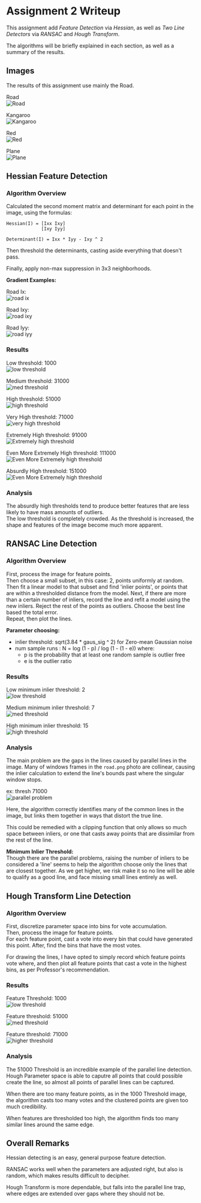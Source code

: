 # Assignment 2 Writeup

This assignment add _Feature Detection_ via *Hessian*, as
well as _Two Line Detectors_ via *RANSAC* and *Hough Transform*.

The algorithms will be briefly explained in each section, as well
as a summary of the results.


## Images

The results of this assignment use mainly the Road.  
  
Road  
![Road](./tests/images/road.png "Road")  

Kangaroo  
![Kangaroo](./tests/images/kangaroo.png "Kangaroo")  
  
Red  
![Red](./tests/images/red.png "Red")    
  
Plane  
![Plane](./tests/images/plane.png "Plane")  

  
## Hessian Feature Detection

### Algorithm Overview
Calculated the second moment matrix and determinant for each point in the image,
using the formulas: 
```
Hessian(I) = [Ixx Ixy] 
             [Ixy Iyy] 
             
Determinant(I) = Ixx * Iyy - Ixy ^ 2
```

Then threshold the determinants, casting aside everything that doesn't pass.

Finally, apply non-max suppression in 3x3 neighborhoods.

**Gradient Examples:**  

Road Ix:  
![road ix](./results/gradient/road.ix.png "Road Ix")  

Road Ixy:  
![road ixy](./results/gradient/road.ixy.png "Road Ixy")  

Road Iyy:  
![road iyy](./results/gradient/road.iyy.png "Road Iyy")  

### Results
Low threshold: 1000  
![low threshold](./results/hessian/road-t1000.png "1000 threshold")  

Medium threshold: 31000  
![med threshold](./results/hessian/road-t31000.png "31000 threshold")  

High threshold: 51000  
![high threshold](./results/hessian/road-t51000.png "51000 threshold")  

Very High threshold: 71000  
![very high threshold](./results/hessian/road-t71000.png "71000 threshold")  

Extremely High threshold: 91000   
![Extremely high threshold](./results/hessian/road-t91000.png "91000 threshold")  

Even More Extremely High threshold: 111000   
![Even More Extremely high threshold](./results/hessian/road-t111000.png "111000 threshold")

Absurdly High threshold: 151000  
![Even More Extremely high threshold](./results/hessian/road-t151000.png "151000 threshold")

### Analysis
The absurdly high thresholds tend to produce better features that are less likely to have
 mass amounts of outliers.  
The low threshold is completely crowded. As the threshold is increased, the shape and features of the 
image become much more apparent.

## RANSAC Line Detection

### Algorithm Overview

First, process the image for feature points.  
Then choose a small subset, in this case: 2, points uniformly at random.  
Then fit a linear model to that subset and find 'inlier points', or points that are within a
	thresholded distance from the model.
Next, if there are more than a certain number of inliers, record the line and refit a model
 	using the new inliers.
Reject the rest of the points as outliers.
Choose the best line based the total error.  
Repeat, then plot the lines.

**Parameter choosing:**  
* inlier threshold: sqrt(3.84 * gaus_sig ^ 2) for Zero-mean Gaussian noise
* num sample runs : N = log (1 - p) / log (1 - (1 - e)) where:
	* p is the probability that at least one random sample is outlier free
	* e is the outlier ratio

### Results
Low minimum inlier threshold: 2  
![low threshold](./results/ransac/road-t51000-minInliers2.png "2 threshold")

Medium minimum inlier threshold: 7  
![med threshold](./results/ransac/road-t51000-minInliers7.png "7 threshold")

High minimum inlier threshold: 15  
![high threshold](./results/ransac/road-t51000-minInliers15.png "15 threshold")

### Analysis

The main problem are the gaps in the lines caused by parallel lines in the image. Many of 
windows frames in the `road.png` photo are collinear, causing the inlier calculation to extend
 the line's bounds past where the singular window stops.  

ex:  thresh 71000  
![parallel problem](./results/ransac/road-t71000.png "Parallel Problem")  

Here, the algorithm correctly identifies many of the common lines in the image, but links them
together in ways that distort the true line. 

This could be remedied with a clipping function that only allows so much space between inliers,
or one that casts away points that are dissimilar from the rest of the line. 

**Minimum Inlier Threshold:**  
Though there are the parallel problems, raising the number of inliers to be considered a 'line' seems 
to help the algorithm choose only the lines that are closest together. As we get higher, we risk 
make it so no line will be able to qualify as a good line, and face missing small lines entirely as well.


## Hough Transform Line Detection

### Algorithm Overview

First, discretize parameter space into bins for vote accumulation.  
Then, process the image for feature points.  
For each feature point, cast a vote into every bin that could have generated this point.
After, find the bins that have the most votes.  

For drawing the lines, I have opted to simply record which feature points vote where, and then 
plot all feature points that cast a vote in the highest bins, as per Professor's recommendation.  

### Results

Feature Threshold: 1000  
![low threshold](./results/hough/road-t1000.png "1000 threshold")

Feature threshold: 51000  
![med threshold](./results/hough/road-t51000.png "51000 threshold")

Feature threshold: 71000  
![higher threshold](./results/hough/road-t71000.png "71000 threshold")

### Analysis
The 51000 Threshold is an incredible example of the parallel line detection.  
Hough Parameter space is able to caputre all points that could possible create the line,
so almost all points of parallel lines can be captured.  

When there are too many feature points, as in the 1000 Threshold image, the algorithm casts too many
votes and the clustered points are given too much credibility.    

When features are thresholded too high, the algorithm finds too many similar lines around the same edge.

## Overall Remarks

Hessian detecting is an easy, general purpose feature detection.  

RANSAC works well when the parameters are adjusted right, but also is random, which makes results difficult
to decipher.

Hough Transform is more dependable, but falls into the parallel line trap, where edges are extended over 
gaps where they should not be. 

